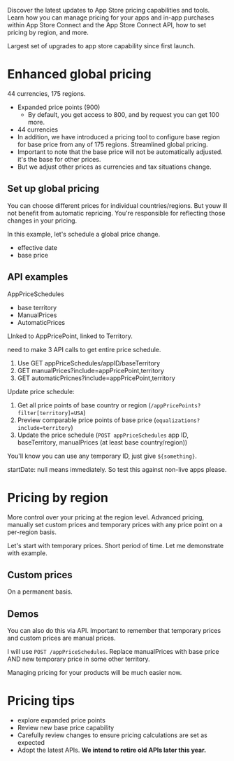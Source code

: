 Discover the latest updates to App Store pricing capabilities and tools. Learn how you can manage pricing for your apps and in-app purchases within App Store Connect and the App Store Connect API, how to set pricing by region, and more.

Largest set of upgrades to app store capability since first launch.

# Enhanced global pricing

44 currencies, 175 regions.

* Expanded price points (900)
	* By default, you get access to 800, and by request you can get 100 more.
* 44 currencies
* In addition, we have introduced a pricing tool to configure base region for base price from any of 175 regions.  Streamlined global pricing.
* Important to note that the base price will not be automatically adjusted.  it's the base for other prices.
* But we adjust other prices as currencies and tax situations change.

## Set up global pricing

You can choose different prices for individual countries/regions.  But youw ill not benefit from automatic repricing.  You're responsible for reflecting those changes in your pricing.


In this example, let's schedule a global price change.

* effective date
* base price
## API examples

AppPriceSchedules
* base territory
* ManualPrices
* AutomaticPrices

LInked to AppPricePoint, linked to Territory.  

need to make 3 API calls to get entire price schedule.

1.  Use GET appPriceSchedules/appID/baseTerritory
2. GET manualPrices?include=appPricePoint,territory
3. GET automaticPricnes?include=appPricePoint,territory

Update price schedule:

1.  Get all price points of base country or region (`/appPricePoints?filter[territory]=USA`)
2. Preview comparable price points of base price (`equalizations?include=territory`)
3. Update the price schedule (`POST appPriceSchedules`  app ID, baseTerritory, manualPrices (at least base country/region))

You'll know you can use any temporary ID, just give `${something}`.  

startDate: null means immediately.  So test this against non-live apps please.

# Pricing by region

More control over your pricing at the region level.  Advanced pricing, manually set custom prices and temporary prices with any price point on a per-region basis.

Let's start with temporary prices.  Short period of time.  Let me demonstrate with example.

## Custom prices
On a permanent basis. 





## Demos

You can also do this via API.  Important to remember that temporary prices and custom prices are manual prices.  


I will use `POST /appPriceSchedules`.  Replace manualPrices with base price AND new temporary price in some other territory.  

Managing pricing for your products will be much easier now.

# Pricing tips

* explore expanded price points
* Review new base price capability
* Carefully review changes to ensure pricing calculations are set as expected
* Adopt the latest APIs.  **We intend to retire old APIs later this year.**



